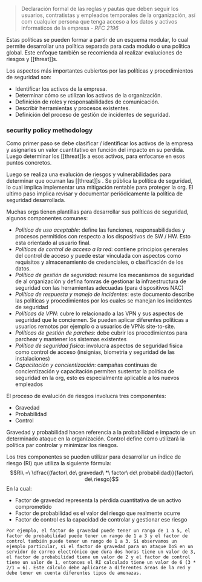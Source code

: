 > Declaración formal de las reglas y pautas que deben seguir los usuarios, contratistas y empleados temporales de la organización, así com cualquier persona que tenga acceso a los datos y activos informaticos de la empresa - _RFC 2196_

Estas políticas se pueden formar a partir de un esquema modular, lo cual permite desarrollar una política separada para cada modulo o una política global. Este enfoque también se recomienda al realizar evaluciones de riesgos y [[threat]]s.

Los aspectos más importantes cubiertos por las políticas y procedimientos de seguridad son:
- Identificar los activos de la empresa.
- Determinar cómo se utilizan los activos de la organización.
- Definición de roles y responsabilidades de comunicación.
- Describir herramientas y procesos existentes.
- Definición del proceso de gestión de incidentes de seguridad.

### security policy methodology

Como primer paso se debe clasificar / identificar los activos de la empresa y asignarles un valor cuantitativo en función del impacto en su perdida. Luego determinar los [[threat]]s a esos activos, para enfocarse en esos puntos concretos. 

Luego se realiza una evalución de riesgos y vulnerabilidades para determinar que ocurran las [[threat]]s . Se pública la política de seguridad, lo cual implica implementar una mitigación rentable para proteger la org. El ultimo paso implica revisar y documentar periódicamente la política de seguridad desarrollada. 

Muchas orgs tienen plantillas para desarrollar sus políticas de seguridad, algunos componentes comunes:
- _Politica de uso aceptable_: define las funciones, responsabilidades y procesos permitidos con respecto a los dispositivos de SW / HW. Esto esta orientado al usuario final. 
- _Políticas de control de acceso a la red_: contiene principios generales del control de acceso y puede estar vinculada con aspectos como requisitos y almacenamiento de credenciales, o clasificación de los datos.
- _Política de gestión de seguridad_: resume los mecanismos de seguridad de al organización y defina fomras de gestionar la infraestructura de seguridad con las herramientas adecuadas (para dispositivos NAC)
- _Política de respuesta y manejo de incidentes_: este documento describe las políticas y procedimientos por los cuales se manejan los incidentes de seguridad 
- _Políticas de VPN_: cubre lo relacionado a las VPN y sus aspectos de seguridad que le conciernen. Se pueden aplicar diferentes políticas a usuarios remotos por ejemplo o a usuarios de VPNs site-to-site.
- _Políticas de gestión de parches_: debe cubrir  los procedimientos para parchear y mantener los sistemas existentes 
- _Política de seguridad fisica_: involucra aspectos de seguridad fisica como control de acceso (insignias, biometria y seguridad de las instalaciones)
- _Capacitación y concientización_: campañas continuas de concientización y capacitación permiten sustentar la política de seguridad en la org, esto es especialmente aplicable a los nuevos empleados 

El proceso de evalución de riesgos involucra tres componentes:
- Gravedad
- Probabilidad 
- Control 

Gravedad y probabilidad hacen referencia a la probabilidad e impacto de un determinado ataque en la organización. Control define como utilizará la política par controlar y minimizar los riesgos. 

Los tres componentes se pueden utilizar para desarrollar un índice de riesgo (RI) que utiliza la siguiente fórmula: 
$$RI\ =\ \dfrac{(factor\ de\ gravedad\ *\ factor\ de\ probabilidad)}{factor\ de\ riesgo}$$
En la cual:
- Factor de gravedad representa la pérdida cuantitativa de un activo comprometido
- Factor de probabilidad es el valor del riesgo que realmente ocurre 
- Factor de control es la capacidad de controlar y gestionar ese riesgo 

``` ad-eje
Por ejemplo, el factor de gravedad puede tener un rango de 1 a 5, el factor de probabilidad puede tener un rango de 1 a 3 y el factor de control también puede tener un rango de 1 a 3. Si observamos un ejemplo particular, si el factor de gravedad para un ataque DoS en un servidor de correo electrónico que dura dos horas tiene un valor de 3, el factor de probabilidad tiene un valor de 2 y el factor de control tiene un valor de 1, entonces el RI calculado tiene un valor de 6 (3 * 2/1 = 6). Este cálculo debe aplicarse a diferentes áreas de la red y debe tener en cuenta diferentes tipos de amenazas.

```